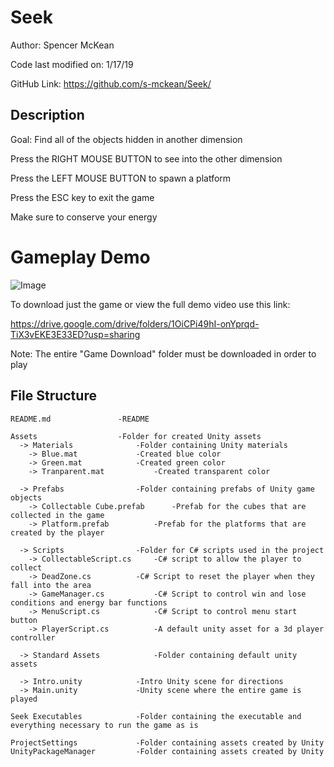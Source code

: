 # Seek
Author: Spencer McKean

Code last modified on: 1/17/19

GitHub Link: https://github.com/s-mckean/Seek/

## Description

Goal: Find all of the objects hidden in another dimension

Press the RIGHT MOUSE BUTTON to see into the other dimension

Press the LEFT MOUSE BUTTON to spawn a platform

Press the ESC key to exit the game

Make sure to conserve your energy

# Gameplay Demo

![Image](https://user-images.githubusercontent.com/42820224/51708355-997cca00-1fd8-11e9-89e4-5dc1dd71e700.gif)

To download just the game or view the full demo video use this link:

https://drive.google.com/drive/folders/1OiCPi49hI-onYprqd-TiX3vEKE3E33ED?usp=sharing

Note: The entire "Game Download" folder must be downloaded in order to play

## File Structure

	README.md				-README

	Assets					-Folder for created Unity assets
	  -> Materials				-Folder containing Unity materials
	    -> Blue.mat				-Created blue color
	    -> Green.mat			-Created green color
	    -> Tranparent.mat			-Created transparent color

	  -> Prefabs				-Folder containing prefabs of Unity game objects
	    -> Collectable Cube.prefab		-Prefab for the cubes that are collected in the game
	    -> Platform.prefab			-Prefab for the platforms that are created by the player

	  -> Scripts				-Folder for C# scripts used in the project
	    -> CollectableScript.cs		-C# script to allow the player to collect
	    -> DeadZone.cs			-C# Script to reset the player when they fall into the area
	    -> GameManager.cs			-C# Script to control win and lose conditions and energy bar functions
	    -> MenuScript.cs			-C# Script to control menu start button
	    -> PlayerScript.cs			-A default unity asset for a 3d player controller

	  -> Standard Assets			-Folder containing default unity assets

	  -> Intro.unity			-Intro Unity scene for directions
	  -> Main.unity				-Unity scene where the entire game is played

	Seek Executables			-Folder containing the executable and everything necessary to run the game as is

	ProjectSettings				-Folder containing assets created by Unity
	UnityPackageManager			-Folder containing assets created by Unity

